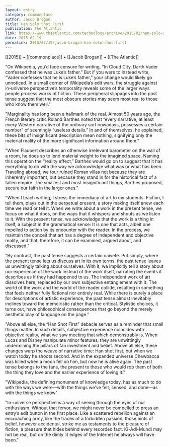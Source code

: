 ```yaml
---
layout: entry
category: commonplace
author: Jacob Brogan
title: Han Solo Shot First
publication: The Atlantic
link: https://www.theatlantic.com/technology/archive/2015/02/han-solo-shot-first/385551/
date: 2015-02-19
permalink: 2015/02/19/jacob-brogan-han-solo-shot-first
---
```


[[2015]] • [[commonplace]] • [[Jacob Brogan]] • [[The Atlantic]]

"On Wikipedia, you’d face censure for writing, “In Cloud City, Darth Vader confessed that he was Luke’s father.” But if you were to instead write, “Vader confesses that he is Luke’s father,” your change would likely go unnoticed. In a small corner of Wikipedia’s edit wars, the struggle against in-universe perspective’s temporality reveals some of the larger ways people process works of fiction. These peripheral slippages into the past tense suggest that the most obscure stories may seem most real to those who know them well."
 
"Marginality has long been a hallmark of the real. Almost 50 years ago, the French literary critic Roland Barthes noted that “every narrative, at least every Western narrative of the ordinary sort nowadays, possesses a certain number” of seemingly “useless details.” In and of themselves, he explained, these bits of insignificant description mean nothing, signifying only the material reality of the more significant information around them."

"When Flaubert describes an otherwise irrelevant barometer on the wall of a room, he does so to lend material weight to the imagined space. Naming this operation the “reality effect,” Barthes would go on to suggest that it has everything to do with the way we acknowledge what was or what has been. Traveling abroad, we tour ruined Roman villas not because they are inherently important, but because they stand in for the historical fact of a fallen empire. The smallest and most insignificant things, Barthes proposed, secure our faith in the larger ones."

"When I teach writing, I stress the immediacy of art to my students. Fiction, I tell them, plays out in the perpetual present, a story making itself anew each time we read or tell it. When we write about a work in the present tense, we focus on what it does, on the ways that it whispers and shouts as we listen to it. With the present tense, we acknowledge that the work is a thing in itself, a subject in the grammatical sense: It is one that acts, albeit one impelled to action by its encounter with the reader. In the process, we maintain the conceit that art has a degree of independent and objective reality, and that, therefore, it can be examined, argued about, and discussed."

"By contrast, the past tense suggests a certain naiveté. Put simply, where the present tense lets us discuss art in its own terms, the past tense leaves us unwittingly talking about ourselves. With it, we implicitly tell a story about our experience of the work instead of the work itself, narrating the events it describes as if they had happened to us. The independent work of art dissolves here, replaced by our own subjective entanglement with it. The world of the work and the world of the reader collide, resulting in something that feels neither fully fictional nor entirely real. While there is surely a place for descriptions of artistic experience, the past tense almost inevitably inclines toward the memoiristic rather than the critical. Stylistic choices, it turns out, have philosophical consequences that go beyond the merely aesthetic play of language on the page."

"Above all else, the “Han Shot First” debacle serves as a reminder that small things matter. In such details, subjective experience coincides with objective reality, what we saw meeting that which demonstrably is. When Lucas and Disney manipulate minor features, they are unwittingly undermining the pillars of fan investment and belief. Above all else, these changes warp the weave of narrative time: Han shot first, but when we watch today he shoots second. And in the expanded universe Chewbacca was killed when a moon fell on him, but now he is alive again. The past tense belongs to the fans, the present to those who would rob them of both the thing they love and the earlier experience of loving it."

"Wikipedia, the defining monument of knowledge today, has as much to do with the ways we were—with the things we’ve felt, sensed, and done—as with the things we know"

"In-universe perspective is a way of seeing through the eyes of our enthusiasm. Without that fervor, we might never be compelled to press an entry’s edit button in the first place. Like a scattered rebellion against an encroaching army, like the traces of a forbidden passion, those hints of belief, however accidental, strike me as testaments to the pleasure of fiction, a pleasure that hides behind every recorded fact. Ki-Adi-Mundi may not be real, but on the dimly lit edges of the Internet he always will have been."
